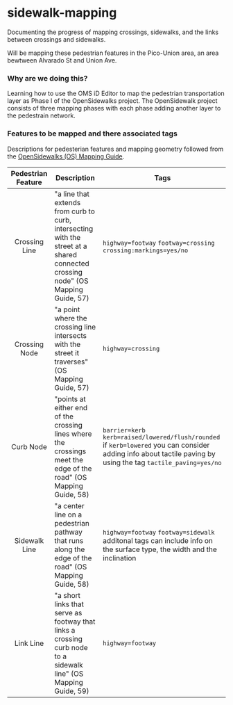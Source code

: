 # sidewalk-mapping
Documenting the progress of mapping crossings, sidewalks, and the links between crossings and sidewalks. 

Will be mapping these pedestrian features in the Pico-Union area, an area bewtween Alvarado St and Union Ave.

### Why are we doing this?
Learning how to use the OMS iD Editor to map the pedestrian transportation layer as Phase I of the OpenSidewalks project. The OpenSidewalk project consists of three mapping phases with each phase adding another layer to the pedestrain network. 

### Features to be mapped and there associated tags
Descriptions for pedesterian features and mapping geometry followed from the [OpenSidewalks (OS) Mapping Guide](https://sidewalks.washington.edu/2024/06/04/mapping-guide/).

|  Pedestrian Feature | Description | Tags |
| :----: | ---- | ---- |
| Crossing Line | "a line that extends from curb to curb, intersecting with the street at a shared connected crossing node" (OS Mapping Guide, 57)| `highway=footway` `footway=crossing` `crossing:markings=yes/no` |
| Crossing Node | "a point where the crossing line intersects with the street it traverses" (OS Mapping Guide, 57) | `highway=crossing` |
| Curb Node | "points at either end of the crossing lines where the crossings meet the edge of the road" (OS Mapping Guide, 58) | `barrier=kerb` `kerb=raised/lowered/flush/rounded`  if `kerb=lowered` you can consider adding info about tactile paving by using the tag `tactile_paving=yes/no`|
| Sidewalk Line | "a center line on a pedestrian pathway that runs along the edge of the road" (OS Mapping Guide, 58) | `highway=footway` `footway=sidewalk` additonal tags can include info on the surface type, the width and the inclination |
| Link Line | "a short links that serve as footway that links a crossing curb node to a sidewalk line" (OS Mapping Guide, 59) | `highway=footway` |


